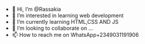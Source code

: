 - 👋 Hi, I’m @Rassakia
- 👀 I’m interested in learning web development
- 🌱 I’m currently learning HTML,CSS AND JS
- 💞️ I’m looking to collaborate on ...
- 📫 How to reach me on WhatsApp+2349031191906

<!---
Rassakia/Rassakia is a ✨ special ✨ repository because its `README.md` (this file) appears on your GitHub profile.
You can click the Preview link to take a look at your changes.
--->

